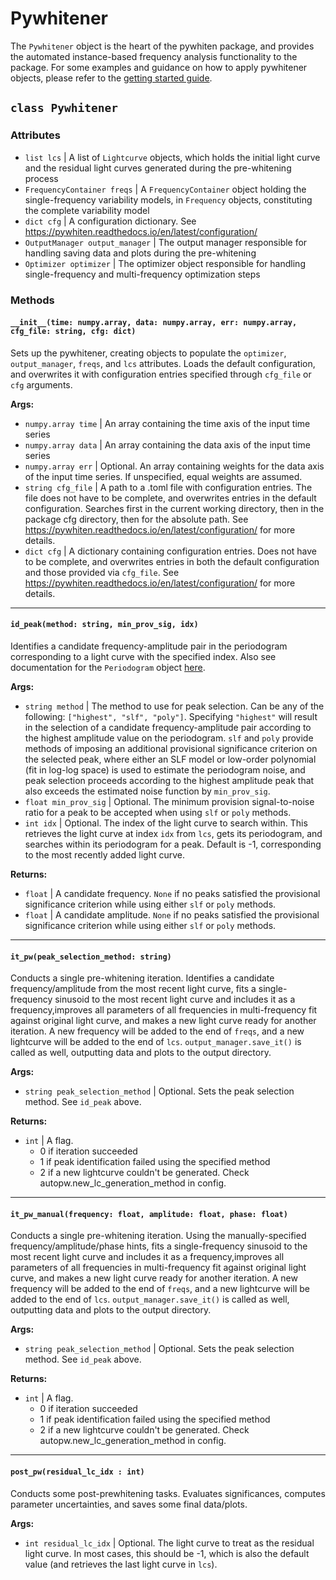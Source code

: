 # Pywhitener

The ```Pywhitener``` object is the heart of the pywhiten package, and provides the automated instance-based frequency analysis functionality to the package. For some examples and guidance on how to apply pywhitener objects, please refer to the [getting started guide](https://pywhiten.readthedocs.io/en/latest/getting-started/).

## ```class Pywhitener```
### Attributes
* ```list lcs``` | A list of ```Lightcurve``` objects, which holds the initial light curve and the residual light curves generated during the pre-whitening process
* ```FrequencyContainer freqs``` | A ```FrequencyContainer``` object holding the single-frequency variability models, in ```Frequency``` objects, constituting the complete variability model
* ```dict cfg``` | A configuration dictionary. See https://pywhiten.readthedocs.io/en/latest/configuration/
* ```OutputManager output_manager``` | The output manager responsible for handling saving data and plots during the pre-whitening
* ```Optimizer optimizer``` | The optimizer object responsible for handling single-frequency and multi-frequency optimization steps

### Methods

#### ```__init__(time: numpy.array, data: numpy.array, err: numpy.array, cfg_file: string, cfg: dict)```
Sets up the pywhitener, creating objects to populate the ```optimizer```, ```output_manager```, ```freqs```, and ```lcs``` attributes. Loads the default configuration, and overwrites it with configuration entries specified through ```cfg_file``` or ```cfg``` arguments.

**Args:**

* ```numpy.array time``` | An array containing the time axis of the input time series
* ```numpy.array data``` | An array containing the data axis of the input time series
* ```numpy.array err``` | Optional. An array containing weights for the data axis of the input time series. If unspecified, equal weights are assumed.
* ```string cfg_file``` | A path to a .toml file with configuration entries. The file does not have to be complete, and overwrites entries in the default configuration. Searches first in the current working directory, then in the package cfg directory, then for the absolute path. See https://pywhiten.readthedocs.io/en/latest/configuration/ for more details.
* ```dict cfg``` | A dictionary containing configuration entries. Does not have to be complete, and overwrites entries in both the default configuration and those provided via ```cfg_file```. See https://pywhiten.readthedocs.io/en/latest/configuration/ for more details.

____

#### ```id_peak(method: string, min_prov_sig, idx)```
Identifies a candidate frequency-amplitude pair in the periodogram corresponding to a light curve with the specified index. Also see documentation for the ```Periodogram``` object [here](https://pywhiten.readthedocs.io/en/latest/module-data/#select_peakmethod-str-min_prov_sig-float-mask-nparray).

**Args:**

* ```string method``` | The method to use for peak selection. Can be any of the following: ```["highest", "slf", "poly"]```. Specifying ```"highest"``` will result in the selection of a candidate frequency-amplitude pair according to the highest amplitude value on the periodogram. ```slf``` and ```poly``` provide methods of imposing an additional provisional significance criterion on the selected peak, where either an SLF model or low-order polynomial (fit in log-log space) is used to estimate the periodogram noise, and peak selection proceeds according to the highest amplitude peak that also exceeds the estimated noise function by ```min_prov_sig```.
* ```float min_prov_sig``` | Optional. The minimum provision signal-to-noise ratio for a peak to be accepted when using ```slf``` or ```poly``` methods.
* ```int idx``` | Optional. The index of the light curve to search within. This retrieves the light curve at index ```idx``` from ```lcs```, gets its periodogram, and searches within its periodogram for a peak. Default is -1, corresponding to the most recently added light curve.

**Returns:**

* ```float``` | A candidate frequency. ```None``` if no peaks satisfied the provisional significance criterion while using either ```slf``` or ```poly``` methods.
* ```float``` | A candidate amplitude. ```None``` if no peaks satisfied the provisional significance criterion while using either ```slf``` or ```poly``` methods.

___

#### ```it_pw(peak_selection_method: string)```
Conducts a single pre-whitening iteration. Identifies a candidate frequency/amplitude from the most recent light curve, fits a single-frequency sinusoid to the most recent light curve and includes it as a frequency,improves all parameters of all frequencies in multi-frequency fit against original light curve, and makes a new light curve ready for another iteration. A new frequency will be added to the end of ```freqs```, and a new lightcurve will be added to the end of ```lcs```. ```output_manager.save_it()``` is called as well, outputting data and plots to the output directory.

**Args:**

* ```string peak_selection_method``` | Optional. Sets the peak selection method. See ```id_peak``` above.

**Returns:**

* ```int``` | A flag.
    * 0 if iteration succeeded
    * 1 if peak identification failed using the specified method
    * 2 if a new lightcurve couldn't be generated. Check autopw.new_lc_generation_method in config.

___

#### ```it_pw_manual(frequency: float, amplitude: float, phase: float)```
Conducts a single pre-whitening iteration. Using the manually-specified frequency/amplitude/phase hints, fits a single-frequency sinusoid to the most recent light curve and includes it as a frequency,improves all parameters of all frequencies in multi-frequency fit against original light curve, and makes a new light curve ready for another iteration. A new frequency will be added to the end of ```freqs```, and a new lightcurve will be added to the end of ```lcs```. ```output_manager.save_it()``` is called as well, outputting data and plots to the output directory.

**Args:**

* ```string peak_selection_method``` | Optional. Sets the peak selection method. See ```id_peak``` above.

**Returns:**

* ```int``` | A flag.
    * 0 if iteration succeeded
    * 1 if peak identification failed using the specified method
    * 2 if a new lightcurve couldn't be generated. Check autopw.new_lc_generation_method in config.

___

#### ```post_pw(residual_lc_idx : int)```
Conducts some post-prewhitening tasks. Evaluates significances, computes parameter uncertainties, and saves some final data/plots.

**Args:**

* ```int residual_lc_idx``` | Optional. The light curve to treat as the residual light curve. In most cases, this should be -1, which is also the default value (and retrieves the last light curve in ```lcs```).